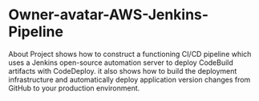 # Owner-avatar-AWS-Jenkins-Pipeline
About Project shows how to construct a functioning CI/CD pipeline which uses a Jenkins open-source automation server to deploy CodeBuild artifacts with CodeDeploy. it also shows how to build the deployment infrastructure and automatically deploy application version changes from GitHub to your production environment.
